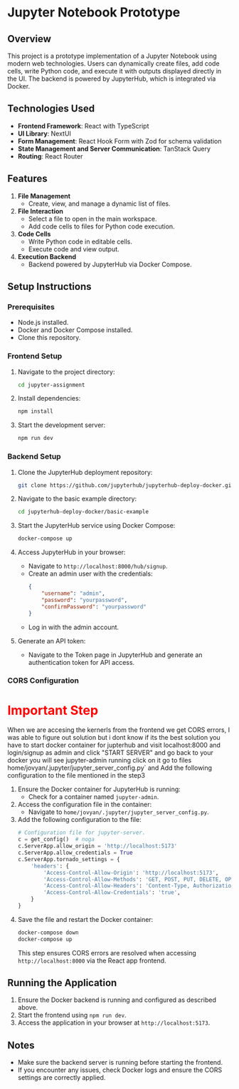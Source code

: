 # Jupyter Notebook Prototype

## Overview
This project is a prototype implementation of a Jupyter Notebook using modern web technologies. Users can dynamically create files, add code cells, write Python code, and execute it with outputs displayed directly in the UI. The backend is powered by JupyterHub, which is integrated via Docker.

## Technologies Used
- **Frontend Framework**: React with TypeScript
- **UI Library**: NextUI
- **Form Management**: React Hook Form with Zod for schema validation
- **State Management and Server Communication**: TanStack Query
- **Routing**: React Router

## Features
1. **File Management**
   - Create, view, and manage a dynamic list of files.
2. **File Interaction**
   - Select a file to open in the main workspace.
   - Add code cells to files for Python code execution.
3. **Code Cells**
   - Write Python code in editable cells.
   - Execute code and view output.
4. **Execution Backend**
   - Backend powered by JupyterHub via Docker Compose.

## Setup Instructions

### Prerequisites
- Node.js installed.
- Docker and Docker Compose installed.
- Clone this repository.

### Frontend Setup
1. Navigate to the project directory:
   ```bash
   cd jupyter-assignment
   ```
2. Install dependencies:
   ```bash
   npm install
   ```
3. Start the development server:
   ```bash
   npm run dev
   ```

### Backend Setup
1. Clone the JupyterHub deployment repository:
   ```bash
   git clone https://github.com/jupyterhub/jupyterhub-deploy-docker.git
   ```
2. Navigate to the basic example directory:
   ```bash
   cd jupyterhub-deploy-docker/basic-example
   ```
3. Start the JupyterHub service using Docker Compose:
   ```bash
   docker-compose up
   ```

4. Access JupyterHub in your browser:
   - Navigate to `http://localhost:8000/hub/signup`.
   - Create an admin user with the credentials:
     ```json
     {
         "username": "admin",
         "password": "yourpassword",
         "confirmPassword": "yourpassword"
     }
     ```
   - Log in with the admin account.

5. Generate an API token:
   - Navigate to the Token page in JupyterHub and generate an authentication token for API access.

### CORS Configuration 
<h1 style="color: red;">Important Step</h1>
When we are accesing the kernerls from the frontend we get CORS errors, I was able to figure out solution but i dont know if its the best solution
you have to start docker container for jupterhub and visit localhost:8000 and login/signup as admin and click "START SERVER" and go back to your docker you will see jupyter-admin running
click on it go to files home/jovyan/.jupyter/jupyter_server_config.py` and  Add the following configuration to the file  mentioned in the step3 


1. Ensure the Docker container for JupyterHub is running:
   - Check for a container named `jupyter-admin`.
2. Access the configuration file in the container:
   - Navigate to `home/jovyan/.jupyter/jupyter_server_config.py`.
3. Add the following configuration to the file:
   ```python
   # Configuration file for jupyter-server.
   c = get_config()  # noga
   c.ServerApp.allow_origin = 'http://localhost:5173'
   c.ServerApp.allow_credentials = True
   c.ServerApp.tornado_settings = {
       'headers': {
           'Access-Control-Allow-Origin': 'http://localhost:5173',
           'Access-Control-Allow-Methods': 'GET, POST, PUT, DELETE, OPTIONS',
           'Access-Control-Allow-Headers': 'Content-Type, Authorization',
           'Access-Control-Allow-Credentials': 'true',
       }
   }
   ```
4. Save the file and restart the Docker container:
   ```bash
   docker-compose down
   docker-compose up
   ```
   This step ensures CORS errors are resolved when accessing `http://localhost:8000` via the React app frontend.

## Running the Application
1. Ensure the Docker backend is running and configured as described above.
2. Start the frontend using `npm run dev`.
3. Access the application in your browser at `http://localhost:5173`.

## Notes
- Make sure the backend server is running before starting the frontend.
- If you encounter any issues, check Docker logs and ensure the CORS settings are correctly applied.



